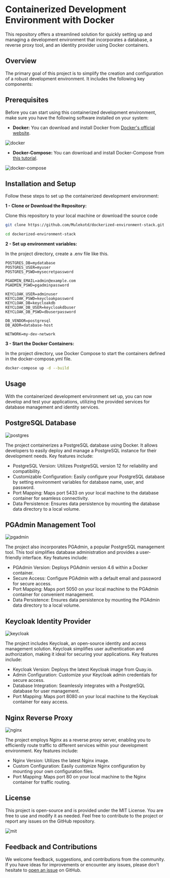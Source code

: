 # Containerized Development Environment with Docker

This repository offers a streamlined solution for quickly setting up and managing a development environment that incorporates a database, a reverse proxy tool, and an identity provider using Docker containers.

## Overview

The primary goal of this project is to simplify the creation and configuration of a robust development environment. It includes the following key components:

## Prerequisites

Before you can start using this containerized development environment, make sure you have the following software installed on your system:

* **Docker:** You can download and install Docker from [Docker's official website](https://www.docker.com/get-started/).

![docker](https://upload.wikimedia.org/wikipedia/commons/thumb/4/4e/Docker_%28container_engine%29_logo.svg/2560px-Docker_%28container_engine%29_logo.svg.png)

* **Docker-Compose:** You can download and install Docker-Compose from [this tutorial](https://www.digitalocean.com/community/tutorials/how-to-install-and-use-docker-compose-on-ubuntu-20-04).

![docker-compose](https://openwhisk.apache.org/images/deployments/logo-docker-compose-text.svg)

## Installation and Setup

Follow these steps to set up the containerized development environment:

**1 - Clone or Download the Repository:**

Clone this repository to your local machine or download the source code

```bash
git clone https://github.com/Mulekotd/dockerized-environment-stack.git

cd dockerized-environment-stack
```

**2 - Set up environment variables:**

In the project directory, create a .env file like this.

```.env
POSTGRES_DB=mydatabase
POSTGRES_USER=myuser
POSTGRES_PSWD=mysecretpassword

PGADMIN_EMAIL=admin@example.com
PGADMIN_PSWD=pgadminpassword

KEYCLOAK_USER=adminuser
KEYCLOAK_PSWD=keycloakpassword
KEYCLOAK_DB=keycloakdb
KEYCLOAK_DB_USER=keycloakdbuser
KEYCLOAK_DB_PSWD=dbuserpassword

DB_VENDOR=postgresql
DB_ADDR=database-host

NETWORK=my-dev-network
```

**3 - Start the Docker Containers:**

In the project directory, use Docker Compose to start the containers defined in the docker-compose.yml file.

```bash
docker-compose up -d --build
```

## Usage

With the containerized development environment set up, you can now develop and test your applications, utilizing the provided services for database management and identity services.

## PostgreSQL Database

![postgres](https://snipboard.io/aREe2G.jpg)

The project containerizes a PostgreSQL database using Docker. It allows developers to easily deploy and manage a PostgreSQL instance for their development needs. Key features include:

* PostgreSQL Version: Utilizes PostgreSQL version 12 for reliability and compatibility.
* Customizable Configuration: Easily configure your PostgreSQL database by setting environment variables for database name, user, and password.
* Port Mapping: Maps port 5433 on your local machine to the database container for seamless connectivity.
* Data Persistence: Ensures data persistence by mounting the database data directory to a local volume.

## PGAdmin Management Tool

![pgadmin](https://snipboard.io/QrXZ4E.jpg)

The project also incorporates PGAdmin, a popular PostgreSQL management tool. This tool simplifies database administration and provides a user-friendly interface. Key features include:

* PGAdmin Version: Deploys PGAdmin version 4.6 within a Docker container.
* Secure Access: Configure PGAdmin with a default email and password for secure access.
* Port Mapping: Maps port 5050 on your local machine to the PGAdmin container for convenient management.
* Data Persistence: Ensures data persistence by mounting the PGAdmin data directory to a local volume.

## Keycloak Identity Provider

![keycloak](https://snipboard.io/DVH1yQ.jpg)

The project includes Keycloak, an open-source identity and access management solution. Keycloak simplifies user authentication and authorization, making it ideal for securing your applications. Key features include:

* Keycloak Version: Deploys the latest Keycloak image from Quay.io.
* Admin Configuration: Customize your Keycloak admin credentials for secure access.
* Database Integration: Seamlessly integrates with a PostgreSQL database for user management.
* Port Mapping: Maps port 8080 on your local machine to the Keycloak container for easy access.

## Nginx Reverse Proxy

![nginx](https://snipboard.io/tIDw4x.jpg)

The project employs Nginx as a reverse proxy server, enabling you to efficiently route traffic to different services within your development environment. Key features include:

* Nginx Version: Utilizes the latest Nginx image.
* Custom Configuration: Easily customize Nginx configuration by mounting your own configuration files.
* Port Mapping: Maps port 80 on your local machine to the Nginx container for traffic routing.

## License

This project is open-source and is provided under the MIT License. You are free to use and modify it as needed. Feel free to contribute to the project or report any issues on the GitHub repository.

![mit](https://upload.wikimedia.org/wikipedia/commons/thumb/0/0c/MIT_logo.svg/1920px-MIT_logo.svg.png)

## Feedback and Contributions

We welcome feedback, suggestions, and contributions from the community. If you have ideas for improvements or encounter any issues, please don't hesitate to [open an issue](https://github.com/Mulekotd/dockerized-environment-stack/issues) on GitHub.
